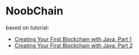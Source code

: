 # NoobChain

based on tutorial:

* [Creating Your First Blockchain with Java. Part 1](https://medium.com/programmers-blockchain/create-simple-blockchain-java-tutorial-from-scratch-6eeed3cb03fa)
* [Creating Your First Blockchain with Java. Part 2](https://medium.com/programmers-blockchain/creating-your-first-blockchain-with-java-part-2-transactions-2cdac335e0ce)

